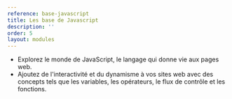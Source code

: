 ```yaml
---
reference: base-javascript
title: Les base de Javascript
description: ''
order: 5
layout: modules
---
```


* Explorez le monde de JavaScript, le langage qui donne vie aux pages web.
* Ajoutez de l'interactivité et du dynamisme à vos sites web avec des concepts tels que les variables, les opérateurs, le flux de contrôle et les fonctions.
